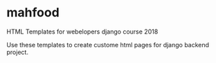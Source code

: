 # mahfood
HTML Templates for webelopers django course 2018

Use these templates to create custome html pages for django backend project.
